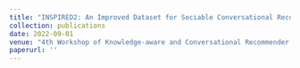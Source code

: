 ```yaml
---
title: "INSPIRED2: An Improved Dataset for Sociable Conversational Recommendation"
collection: publications
date: 2022-09-01
venue: "4th Workshop of Knowledge-aware and Conversational Recommender Systems (KaRS), colocated with RecSys '22"
paperurl: ''
---
```




